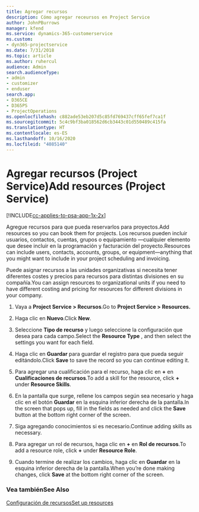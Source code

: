 ```yaml
---
title: Agregar recursos
description: Cómo agregar receursos en Project Service
author: JohnPBurrows
manager: kfend
ms.service: dynamics-365-customerservice
ms.custom:
- dyn365-projectservice
ms.date: 7/31/2018
ms.topic: article
ms.author: ruhercul
audience: Admin
search.audienceType:
- admin
- customizer
- enduser
search.app:
- D365CE
- D365PS
- ProjectOperations
ms.openlocfilehash: c882ade53eb207d5c85fd769437cff65fef7ca1f
ms.sourcegitcommit: 5c4c9bf3ba018562d6cb3443c01d550489c415fa
ms.translationtype: HT
ms.contentlocale: es-ES
ms.lasthandoff: 10/16/2020
ms.locfileid: "4085140"
---
```

# <a name="add-resources-project-service"></a><span data-ttu-id="fe994-103">Agregar recursos (Project Service)</span><span class="sxs-lookup"><span data-stu-id="fe994-103">Add resources (Project Service)</span></span>

[!INCLUDE[cc-applies-to-psa-app-1x-2x](../includes/cc-applies-to-psa-app-1x-2x.md)]

<span data-ttu-id="fe994-104">Agregue recursos para que pueda reservarlos para proyectos.</span><span class="sxs-lookup"><span data-stu-id="fe994-104">Add resources so you can book them for projects.</span></span> <span data-ttu-id="fe994-105">Los recursos pueden incluir usuarios, contactos, cuentas, grupos o equipamiento —cualquier elemento que desee incluir en la programación y facturación del proyecto.</span><span class="sxs-lookup"><span data-stu-id="fe994-105">Resources can include users, contacts, accounts, groups, or equipment—anything that you might want to include in your project scheduling and invoicing.</span></span>  
  
<span data-ttu-id="fe994-106">Puede asignar recursos a las unidades organizativas si necesita tener diferentes costes y precios para recursos para distintas divisiones en su compañía.</span><span class="sxs-lookup"><span data-stu-id="fe994-106">You can assign resources to organizational units if you need to have different costing and pricing for resources for different divisions in your company.</span></span>  
  
1.  <span data-ttu-id="fe994-107">Vaya a **Project Service > Recursos**.</span><span class="sxs-lookup"><span data-stu-id="fe994-107">Go to **Project Service > Resources.**</span></span>  
  
2.  <span data-ttu-id="fe994-108">Haga clic en **Nuevo**.</span><span class="sxs-lookup"><span data-stu-id="fe994-108">Click **New**.</span></span>  
  
3.  <span data-ttu-id="fe994-109">Seleccione **Tipo de recurso** y luego seleccione la configuración que desea para cada campo.</span><span class="sxs-lookup"><span data-stu-id="fe994-109">Select the **Resource Type** , and then select the settings you want for each field.</span></span>  
  
4.  <span data-ttu-id="fe994-110">Haga clic en **Guardar** para guardar el registro para que pueda seguir editándolo.</span><span class="sxs-lookup"><span data-stu-id="fe994-110">Click **Save** to save the record so you can continue editing it.</span></span>  
  
5.  <span data-ttu-id="fe994-111">Para agregar una cualificación para el recurso, haga clic en **+** en **Cualificaciones de recursos**.</span><span class="sxs-lookup"><span data-stu-id="fe994-111">To add a skill for the resource, click **+** under **Resource Skills**.</span></span>  
  
6.  <span data-ttu-id="fe994-112">En la pantalla que surge, rellene los campos según sea necesario y haga clic en el botón **Guardar** en la esquina inferior derecha de la pantalla.</span><span class="sxs-lookup"><span data-stu-id="fe994-112">In the screen that pops up, fill in the fields as needed and click the **Save** button at the bottom right corner of the screen.</span></span>  
  
7.  <span data-ttu-id="fe994-113">Siga agregando conocimientos si es necesario.</span><span class="sxs-lookup"><span data-stu-id="fe994-113">Continue adding skills as necessary.</span></span>  
  
8.  <span data-ttu-id="fe994-114">Para agregar un rol de recursos, haga clic en **+** en **Rol de recursos**.</span><span class="sxs-lookup"><span data-stu-id="fe994-114">To add a resource role, click **+** under **Resource Role**.</span></span>  
  
9. <span data-ttu-id="fe994-115">Cuando termine de realizar los cambios, haga clic en **Guardar** en la esquina inferior derecha de la pantalla.</span><span class="sxs-lookup"><span data-stu-id="fe994-115">When you’re done making changes, click **Save** at the bottom right corner of the screen.</span></span>  
  
### <a name="see-also"></a><span data-ttu-id="fe994-116">Vea también</span><span class="sxs-lookup"><span data-stu-id="fe994-116">See Also</span></span>  
 [<span data-ttu-id="fe994-117">Configuración de recursos</span><span class="sxs-lookup"><span data-stu-id="fe994-117">Set up resources</span></span>](../psa/set-up-resources.md)
